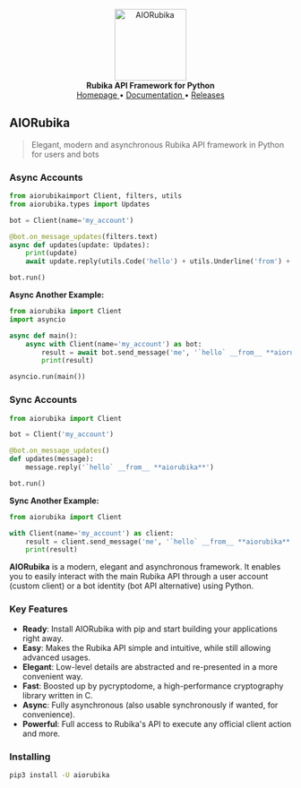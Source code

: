 <p align="center">
    <a href="github.address">
        <img src="https://raw.githubusercontent.com/irvanyamirali/aiorubika/master/icon.png" alt="AIORubika" width="128">
    </a>
    <br>
    <b>Rubika API Framework for Python</b>
    <br>
    <a href="https://github.com/irvanyamirali/aiorubika">
        Homepage
    </a>
    •
    <a href="https://github.com/irvanyamirali/aiorubika">
        Documentation
    </a>
    •
    <a href="https://pypi.org/project/aiorubika/#history">
        Releases
    </a>
</p>

## AIORubika

> Elegant, modern and asynchronous Rubika API framework in Python for users and bots

### Async Accounts
```python
from aiorubikaimport Client, filters, utils
from aiorubika.types import Updates

bot = Client(name='my_account')

@bot.on_message_updates(filters.text)
async def updates(update: Updates):
    print(update)
    await update.reply(utils.Code('hello') + utils.Underline('from') + utils.Bold('aiorubika'))

bot.run()
```

**Async Another Example:**
```python
from aiorubika import Client
import asyncio

async def main():
    async with Client(name='my_account') as bot:
        result = await bot.send_message('me', '`hello` __from__ **aiorubika**')
        print(result)

asyncio.run(main())
```

### Sync Accounts
```python
from aiorubika import Client

bot = Client('my_account')

@bot.on_message_updates()
def updates(message):
    message.reply('`hello` __from__ **aiorubika**')

bot.run()
```

**Sync Another Example:**
```python
from aiorubika import Client

with Client(name='my_account') as client:
    result = client.send_message('me', '`hello` __from__ **aiorubika**')
    print(result)
```

**AIORubika** is a modern, elegant and asynchronous framework. It enables you to easily interact with the main Rubika API through a user account (custom client) or a bot
identity (bot API alternative) using Python.


### Key Features

- **Ready**: Install AIORubika with pip and start building your applications right away.
- **Easy**: Makes the Rubika API simple and intuitive, while still allowing advanced usages.
- **Elegant**: Low-level details are abstracted and re-presented in a more convenient way.
- **Fast**: Boosted up by pycryptodome, a high-performance cryptography library written in C.
- **Async**: Fully asynchronous (also usable synchronously if wanted, for convenience).
- **Powerful**: Full access to Rubika's API to execute any official client action and more.

### Installing

``` bash
pip3 install -U aiorubika
```
